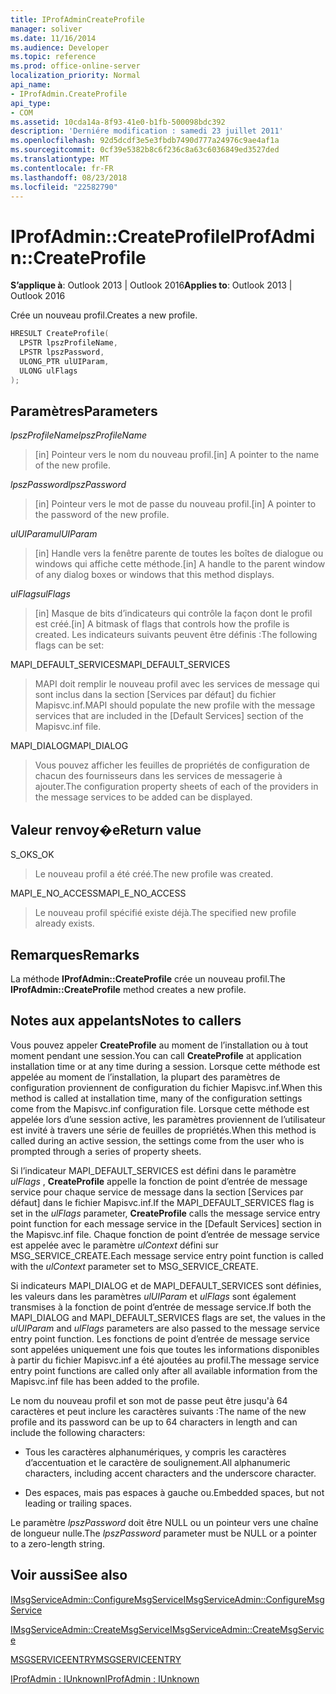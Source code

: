 ```yaml
---
title: IProfAdminCreateProfile
manager: soliver
ms.date: 11/16/2014
ms.audience: Developer
ms.topic: reference
ms.prod: office-online-server
localization_priority: Normal
api_name:
- IProfAdmin.CreateProfile
api_type:
- COM
ms.assetid: 10cda14a-8f93-41e0-b1fb-500098bdc392
description: 'Derniére modification : samedi 23 juillet 2011'
ms.openlocfilehash: 92d5dcdf3e5e3fbdb7490d777a24976c9ae4af1a
ms.sourcegitcommit: 0cf39e5382b8c6f236c8a63c6036849ed3527ded
ms.translationtype: MT
ms.contentlocale: fr-FR
ms.lasthandoff: 08/23/2018
ms.locfileid: "22582790"
---
```

# <a name="iprofadmincreateprofile"></a><span data-ttu-id="6ad9c-103">IProfAdmin::CreateProfile</span><span class="sxs-lookup"><span data-stu-id="6ad9c-103">IProfAdmin::CreateProfile</span></span>

  
  
<span data-ttu-id="6ad9c-104">**S’applique à**: Outlook 2013 | Outlook 2016</span><span class="sxs-lookup"><span data-stu-id="6ad9c-104">**Applies to**: Outlook 2013 | Outlook 2016</span></span> 
  
<span data-ttu-id="6ad9c-105">Crée un nouveau profil.</span><span class="sxs-lookup"><span data-stu-id="6ad9c-105">Creates a new profile.</span></span>
  
```cpp
HRESULT CreateProfile(
  LPSTR lpszProfileName,
  LPSTR lpszPassword,
  ULONG_PTR ulUIParam,
  ULONG ulFlags
);
```

## <a name="parameters"></a><span data-ttu-id="6ad9c-106">Paramètres</span><span class="sxs-lookup"><span data-stu-id="6ad9c-106">Parameters</span></span>

 <span data-ttu-id="6ad9c-107">_lpszProfileName_</span><span class="sxs-lookup"><span data-stu-id="6ad9c-107">_lpszProfileName_</span></span>
  
> <span data-ttu-id="6ad9c-108">[in] Pointeur vers le nom du nouveau profil.</span><span class="sxs-lookup"><span data-stu-id="6ad9c-108">[in] A pointer to the name of the new profile.</span></span>
    
 <span data-ttu-id="6ad9c-109">_lpszPassword_</span><span class="sxs-lookup"><span data-stu-id="6ad9c-109">_lpszPassword_</span></span>
  
> <span data-ttu-id="6ad9c-110">[in] Pointeur vers le mot de passe du nouveau profil.</span><span class="sxs-lookup"><span data-stu-id="6ad9c-110">[in] A pointer to the password of the new profile.</span></span> 
    
 <span data-ttu-id="6ad9c-111">_ulUIParam_</span><span class="sxs-lookup"><span data-stu-id="6ad9c-111">_ulUIParam_</span></span>
  
> <span data-ttu-id="6ad9c-112">[in] Handle vers la fenêtre parente de toutes les boîtes de dialogue ou windows qui affiche cette méthode.</span><span class="sxs-lookup"><span data-stu-id="6ad9c-112">[in] A handle to the parent window of any dialog boxes or windows that this method displays.</span></span>
    
 <span data-ttu-id="6ad9c-113">_ulFlags_</span><span class="sxs-lookup"><span data-stu-id="6ad9c-113">_ulFlags_</span></span>
  
> <span data-ttu-id="6ad9c-114">[in] Masque de bits d’indicateurs qui contrôle la façon dont le profil est créé.</span><span class="sxs-lookup"><span data-stu-id="6ad9c-114">[in] A bitmask of flags that controls how the profile is created.</span></span> <span data-ttu-id="6ad9c-115">Les indicateurs suivants peuvent être définis :</span><span class="sxs-lookup"><span data-stu-id="6ad9c-115">The following flags can be set:</span></span>
    
<span data-ttu-id="6ad9c-116">MAPI_DEFAULT_SERVICES</span><span class="sxs-lookup"><span data-stu-id="6ad9c-116">MAPI_DEFAULT_SERVICES</span></span> 
  
> <span data-ttu-id="6ad9c-117">MAPI doit remplir le nouveau profil avec les services de message qui sont inclus dans la section [Services par défaut] du fichier Mapisvc.inf.</span><span class="sxs-lookup"><span data-stu-id="6ad9c-117">MAPI should populate the new profile with the message services that are included in the [Default Services] section of the Mapisvc.inf file.</span></span>
    
<span data-ttu-id="6ad9c-118">MAPI_DIALOG</span><span class="sxs-lookup"><span data-stu-id="6ad9c-118">MAPI_DIALOG</span></span> 
  
> <span data-ttu-id="6ad9c-119">Vous pouvez afficher les feuilles de propriétés de configuration de chacun des fournisseurs dans les services de messagerie à ajouter.</span><span class="sxs-lookup"><span data-stu-id="6ad9c-119">The configuration property sheets of each of the providers in the message services to be added can be displayed.</span></span> 
    
## <a name="return-value"></a><span data-ttu-id="6ad9c-120">Valeur renvoy�e</span><span class="sxs-lookup"><span data-stu-id="6ad9c-120">Return value</span></span>

<span data-ttu-id="6ad9c-121">S_OK</span><span class="sxs-lookup"><span data-stu-id="6ad9c-121">S_OK</span></span> 
  
> <span data-ttu-id="6ad9c-122">Le nouveau profil a été créé.</span><span class="sxs-lookup"><span data-stu-id="6ad9c-122">The new profile was created.</span></span>
    
<span data-ttu-id="6ad9c-123">MAPI_E_NO_ACCESS</span><span class="sxs-lookup"><span data-stu-id="6ad9c-123">MAPI_E_NO_ACCESS</span></span> 
  
> <span data-ttu-id="6ad9c-124">Le nouveau profil spécifié existe déjà.</span><span class="sxs-lookup"><span data-stu-id="6ad9c-124">The specified new profile already exists.</span></span>
    
## <a name="remarks"></a><span data-ttu-id="6ad9c-125">Remarques</span><span class="sxs-lookup"><span data-stu-id="6ad9c-125">Remarks</span></span>

<span data-ttu-id="6ad9c-126">La méthode **IProfAdmin::CreateProfile** crée un nouveau profil.</span><span class="sxs-lookup"><span data-stu-id="6ad9c-126">The **IProfAdmin::CreateProfile** method creates a new profile.</span></span> 
  
## <a name="notes-to-callers"></a><span data-ttu-id="6ad9c-127">Notes aux appelants</span><span class="sxs-lookup"><span data-stu-id="6ad9c-127">Notes to callers</span></span>

<span data-ttu-id="6ad9c-128">Vous pouvez appeler **CreateProfile** au moment de l’installation ou à tout moment pendant une session.</span><span class="sxs-lookup"><span data-stu-id="6ad9c-128">You can call **CreateProfile** at application installation time or at any time during a session.</span></span> <span data-ttu-id="6ad9c-129">Lorsque cette méthode est appelée au moment de l’installation, la plupart des paramètres de configuration proviennent de configuration du fichier Mapisvc.inf.</span><span class="sxs-lookup"><span data-stu-id="6ad9c-129">When this method is called at installation time, many of the configuration settings come from the Mapisvc.inf configuration file.</span></span> <span data-ttu-id="6ad9c-130">Lorsque cette méthode est appelée lors d’une session active, les paramètres proviennent de l’utilisateur est invité à travers une série de feuilles de propriétés.</span><span class="sxs-lookup"><span data-stu-id="6ad9c-130">When this method is called during an active session, the settings come from the user who is prompted through a series of property sheets.</span></span> 
  
<span data-ttu-id="6ad9c-131">Si l’indicateur MAPI_DEFAULT_SERVICES est défini dans le paramètre _ulFlags_ , **CreateProfile** appelle la fonction de point d’entrée de message service pour chaque service de message dans la section [Services par défaut] dans le fichier Mapisvc.inf.</span><span class="sxs-lookup"><span data-stu-id="6ad9c-131">If the MAPI_DEFAULT_SERVICES flag is set in the  _ulFlags_ parameter, **CreateProfile** calls the message service entry point function for each message service in the [Default Services] section in the Mapisvc.inf file.</span></span> <span data-ttu-id="6ad9c-132">Chaque fonction de point d’entrée de message service est appelée avec le paramètre _ulContext_ défini sur MSG_SERVICE_CREATE.</span><span class="sxs-lookup"><span data-stu-id="6ad9c-132">Each message service entry point function is called with the  _ulContext_ parameter set to MSG_SERVICE_CREATE.</span></span> 
  
<span data-ttu-id="6ad9c-133">Si indicateurs MAPI_DIALOG et de MAPI_DEFAULT_SERVICES sont définies, les valeurs dans les paramètres _ulUIParam_ et _ulFlags_ sont également transmises à la fonction de point d’entrée de message service.</span><span class="sxs-lookup"><span data-stu-id="6ad9c-133">If both the MAPI_DIALOG and MAPI_DEFAULT_SERVICES flags are set, the values in the  _ulUIParam_ and  _ulFlags_ parameters are also passed to the message service entry point function.</span></span> <span data-ttu-id="6ad9c-134">Les fonctions de point d’entrée de message service sont appelées uniquement une fois que toutes les informations disponibles à partir du fichier Mapisvc.inf a été ajoutées au profil.</span><span class="sxs-lookup"><span data-stu-id="6ad9c-134">The message service entry point functions are called only after all available information from the Mapisvc.inf file has been added to the profile.</span></span> 
  
<span data-ttu-id="6ad9c-135">Le nom du nouveau profil et son mot de passe peut être jusqu'à 64 caractères et peut inclure les caractères suivants :</span><span class="sxs-lookup"><span data-stu-id="6ad9c-135">The name of the new profile and its password can be up to 64 characters in length and can include the following characters:</span></span>
  
- <span data-ttu-id="6ad9c-136">Tous les caractères alphanumériques, y compris les caractères d’accentuation et le caractère de soulignement.</span><span class="sxs-lookup"><span data-stu-id="6ad9c-136">All alphanumeric characters, including accent characters and the underscore character.</span></span>
    
- <span data-ttu-id="6ad9c-137">Des espaces, mais pas espaces à gauche ou.</span><span class="sxs-lookup"><span data-stu-id="6ad9c-137">Embedded spaces, but not leading or trailing spaces.</span></span>
    
<span data-ttu-id="6ad9c-138">Le paramètre _lpszPassword_ doit être NULL ou un pointeur vers une chaîne de longueur nulle.</span><span class="sxs-lookup"><span data-stu-id="6ad9c-138">The  _lpszPassword_ parameter must be NULL or a pointer to a zero-length string.</span></span> 
  
## <a name="see-also"></a><span data-ttu-id="6ad9c-139">Voir aussi</span><span class="sxs-lookup"><span data-stu-id="6ad9c-139">See also</span></span>



[<span data-ttu-id="6ad9c-140">IMsgServiceAdmin::ConfigureMsgService</span><span class="sxs-lookup"><span data-stu-id="6ad9c-140">IMsgServiceAdmin::ConfigureMsgService</span></span>](imsgserviceadmin-configuremsgservice.md)
  
[<span data-ttu-id="6ad9c-141">IMsgServiceAdmin::CreateMsgService</span><span class="sxs-lookup"><span data-stu-id="6ad9c-141">IMsgServiceAdmin::CreateMsgService</span></span>](imsgserviceadmin-createmsgservice.md)
  
[<span data-ttu-id="6ad9c-142">MSGSERVICEENTRY</span><span class="sxs-lookup"><span data-stu-id="6ad9c-142">MSGSERVICEENTRY</span></span>](msgserviceentry.md)
  
[<span data-ttu-id="6ad9c-143">IProfAdmin : IUnknown</span><span class="sxs-lookup"><span data-stu-id="6ad9c-143">IProfAdmin : IUnknown</span></span>](iprofadminiunknown.md)

